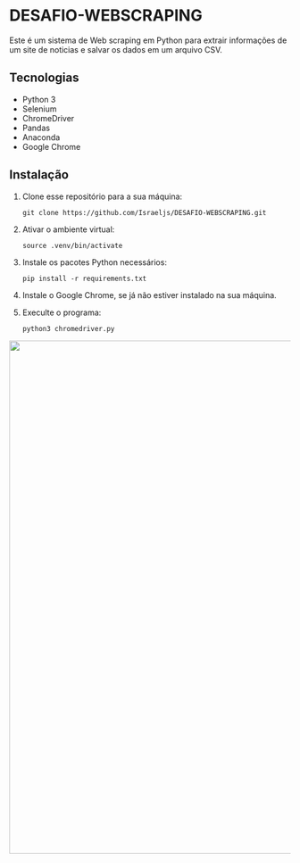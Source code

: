 # DESAFIO-WEBSCRAPING

Este é um sistema de Web scraping em Python para extrair informações de um site de noticias e salvar os dados em um arquivo CSV.

## Tecnologias

- Python 3
- Selenium
- ChromeDriver
- Pandas
- Anaconda
- Google Chrome

## Instalação

1. Clone esse repositório para a sua máquina:

   ```
   git clone https://github.com/Israeljs/DESAFIO-WEBSCRAPING.git
   ```
2. Ativar o ambiente virtual:

   ```
   source .venv/bin/activate
   ```

3. Instale os pacotes Python necessários:

   ```
   pip install -r requirements.txt
   ```

4. Instale o Google Chrome, se já não estiver instalado na sua máquina.
   

5. Execulte o programa:

   ```
   python3 chromedriver.py
   ```
<div align="center">
<img src="https://github.com/Israeljs/DESAFIO-WEBSCRAPING/assets/55467510/ccd02a80-c3c5-467b-b5b2-cad20378726c" width="920px" />
</div>
